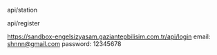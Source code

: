 api/station

api/register

https://sandbox-engelsizyasam.gaziantepbilisim.com.tr/api/login
email: shnnn@gmail.com
password: 12345678
